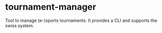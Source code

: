 # tournament-manager
Tool to manage (e-)sports tournaments. It provides a CLI and supports the swiss system.
